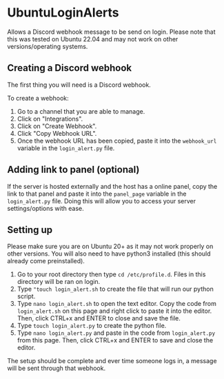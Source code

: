 # UbuntuLoginAlerts
Allows a Discord webhook message to be send on login.
Please note that this was tested on Ubuntu 22.04 and may not work on other versions/operating systems.

## Creating a Discord webhook
The first thing you will need is a Discord webhook.

To create a webhook:
1. Go to a channel that you are able to manage.
2. Click on "Integrations".
3. Click on "Create Webhook". 
4. Click "Copy Webhook URL".
5. Once the webhook URL has been copied, paste it into the `webhook_url` variable in the `login_alert.py` file.

## Adding link to panel (optional)
If the server is hosted externally and the host has a online panel, copy the link to that panel and paste it into the `panel_page` variable in the `login_alert.py` file.
Doing this will allow you to access your server settings/options with ease.

## Setting up
Please make sure you are on Ubuntu 20+ as it may not work properly on other versions.
You will also need to have python3 installed (this should already come preinstalled).

1. Go to your root directory then type `cd /etc/profile.d`. Files in this directory will be ran on login.
2. Type `"touch login_alert.sh` to create the file that will run our python script.
3. Type `nano login_alert.sh` to open the text editor. Copy the code from `login_alert.sh` on this page and right click to paste it into the editor. Then, click CTRL+x and ENTER to close and save the file.
4. Type `touch login_alert.py` to create the python file.
5. Type `nano login_alert.py` and paste in the code from `login_alert.py` from this page. Then, click CTRL+x and ENTER to save and close the editor.

The setup should be complete and ever time someone logs in, a message will be sent through that webhook.
